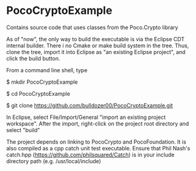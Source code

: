 # PocoCryptoExample
Contains source code that uses classes from the Poco.Crypto library

As of "now", the only way to build the executable is via the Eclipse CDT internal builder. There i no Cmake or make build system in the tree. Thus, clone the tree, import it into Eclipse as "an existing Eclipse project", and click the build button.

From a command line shell, type

$ mkdir PocoCryptoExample

$ cd PocoCryptoExample

$ git clone https://github.com/bulldozer00/PocoCryptoExample.git

In Eclipse, select File/Import/General "import an existing project workspace". After the import, right-click on the project root directory and select "build"

The project depends on linking to PocoCrypto and PocoFoundation. It is also compiled as a cpp catch unit test executable. Ensure that Phil Nash's catch.hpp (https://github.com/philsquared/Catch) is in your include directory path (e.g. /usr/local/include) 
